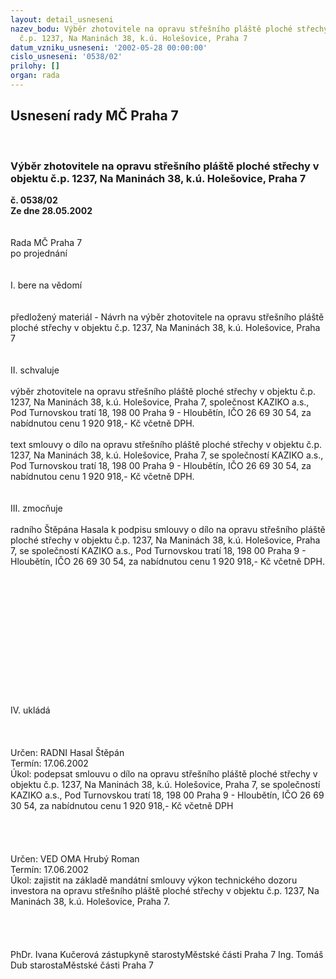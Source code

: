 ```yaml
---
layout: detail_usneseni
nazev_bodu: Výběr zhotovitele na opravu střešního pláště ploché střechy v objektu
  č.p. 1237, Na Maninách 38, k.ú. Holešovice, Praha 7
datum_vzniku_usneseni: '2002-05-28 00:00:00'
cislo_usneseni: '0538/02'
prilohy: []
organ: rada
---
```

<div id="ucUsn_pList" class="usn">
	<span><h2>Usnesení rady MČ Praha 7 </h2>
<br></span><div class="standBody">
<span><h3>Výběr zhotovitele na opravu střešního pláště ploché střechy v objektu č.p. 1237, Na Maninách 38, k.ú. Holešovice, Praha 7</h3></span><div class="center">
		<strong>č. 0538/02</strong><br>
	</div>
<div class="center">
		<strong>Ze dne 28.05.2002</strong><br><br>
	</div>
<br>Rada MČ Praha 7<br>po projednání<br><br><br>I.	bere na vědomí<br><br> <br>předložený materiál - Návrh na výběr zhotovitele na opravu střešního pláště ploché střechy v objektu č.p. 1237, Na Maninách 38, k.ú. Holešovice, Praha 7<br><br><br>II.	schvaluje <br><br>výběr  zhotovitele  na  opravu střešního pláště ploché střechy v objektu č.p. 1237, Na Maninách 38, k.ú. Holešovice, Praha 7, společnost KAZIKO a.s., Pod Turnovskou tratí 18, 198 00 Praha 9 - Hloubětín, IČO 26 69 30 54, za nabídnutou cenu 1 920 918,- Kč včetně DPH.<br><br>text smlouvy o dílo na opravu střešního pláště ploché střechy v objektu č.p. 1237, Na Maninách 38, k.ú. Holešovice, Praha 7, se  společností KAZIKO a.s., Pod Turnovskou tratí 18, 198 00 Praha 9 - Hloubětín, IČO 26 69 30 54, za nabídnutou cenu 1 920 918,- Kč včetně DPH.<br><br><br>III.	zmocňuje <br><br>radního  Štěpána Hasala k podpisu  smlouvy o dílo na opravu střešního pláště ploché střechy v objektu č.p. 1237, Na Maninách 38, k.ú. Holešovice, Praha 7, se společností KAZIKO a.s., Pod Turnovskou tratí 18, 198 00 Praha 9 - Hloubětín, IČO 26 69 30 54, za nabídnutou cenu 1 920 918,- Kč včetně DPH.<br><br><br><br><br><br><br><br><br><br><br><br><br><br>IV.	ukládá <br><br><br> <br>Určen:	RADNI Hasal Štěpán<br>Termín: 17.06.2002<br>Úkol:	podepsat smlouvu o dílo na opravu střešního pláště ploché střechy v objektu č.p. 1237, Na            Maninách 38, k.ú. Holešovice, Praha 7, se společností KAZIKO a.s., Pod Turnovskou tratí 18, 198 00 Praha 9 - Hloubětín, IČO 26 69 30 54, za nabídnutou cenu 1 920 918,- Kč včetně DPH<br> <br><br> <br> <br>Určen:	VED OMA Hrubý Roman<br>Termín: 17.06.2002<br>Úkol:	zajistit  na základě mandátní smlouvy výkon technického dozoru investora na  opravu střešního pláště ploché střechy v objektu č.p. 1237, Na Maninách 38, k.ú. Holešovice, Praha 7.<br> <br><br><br>	<br>PhDr. Ivana Kučerová zástupkyně starostyMěstské části Praha 7	Ing. Tomáš Dub starostaMěstské části Praha 7<br>	<br><br>
</div>
</div>